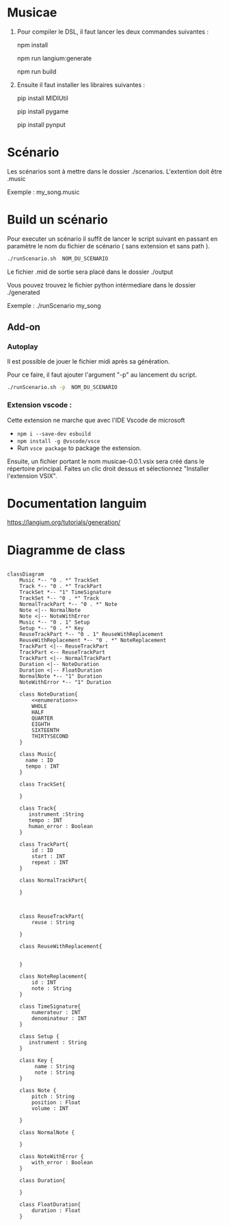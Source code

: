 # Musicae

1) Pour compiler le DSL, il faut lancer les deux  commandes suivantes :

    npm install

    npm run langium:generate
   
    npm run build

3) Ensuite il faut installer les libraires  suivantes : 

    pip install MIDIUtil
   
    pip install pygame
   
    pip install pynput

# Scénario

Les scénarios sont à mettre dans le dossier ./scenarios. L'extention doit être .music

Exemple : my_song.music

# Build un scénario 

Pour executer un scénario il suffit de lancer le script suivant en passant en paramètre le nom du fichier de scénario ( sans extension et sans path ). 

``` bash
./runScenario.sh  NOM_DU_SCENARIO
```
Le fichier .mid de sortie sera placé dans le dossier ./output

Vous pouvez trouvez le fichier python intérmediare dans le dossier ./generated 


Exemple : ./runScenario my_song

## Add-on

### Autoplay

Il est possible de jouer le fichier midi après sa génération.

Pour ce faire, il faut ajouter l'argument "-p" au lancement du script.

```bash
./runScenario.sh -p  NOM_DU_SCENARIO
```

### Extension vscode : 

Cette extension ne marche que avec l'IDE Vscode de microsoft

- `npm i --save-dev esbuild`
- `npm install -g @vscode/vsce`
- Run `vsce package` to package the extension.
  
Ensuite, un fichier portant le nom musicae-0.0.1.vsix sera créé dans le répertoire principal. Faites un clic droit dessus et sélectionnez "Installer l'extension VSIX".


# Documentation languim 

https://langium.org/tutorials/generation/


# Diagramme de class

```mermaid

classDiagram
    Music *-- "0 . *" TrackSet
    Track *-- "0 . *" TrackPart
    TrackSet *-- "1" TimeSignature
    TrackSet *-- "0 . *" Track
    NormalTrackPart *-- "0 . *" Note
    Note <|-- NormalNote
    Note <|-- NoteWithError
    Music *-- "0 . 1" Setup
    Setup *-- "0 . *" Key
    ReuseTrackPart *-- "0 . 1" ReuseWithReplacement
    ReuseWithReplacement *-- "0 . *" NoteReplacement
    TrackPart <|-- ReuseTrackPart
    TrackPart <-- ReuseTrackPart
    TrackPart <|-- NormalTrackPart
    Duration <|-- NoteDuration
    Duration <|-- FloatDuration
    NormalNote *-- "1" Duration
    NoteWithError *-- "1" Duration

    class NoteDuration{
        <<enumeration>>
        WHOLE
        HALF
        QUARTER
        EIGHTH
        SIXTEENTH
        THIRTYSECOND
    }

    class Music{
      name : ID
      tempo : INT
    }

    class TrackSet{

    }

    class Track{
       instrument :String
       tempo : INT
       human_error : Boolean
    }

    class TrackPart{
        id : ID
        start : INT
        repeat : INT
    }

    class NormalTrackPart{
        
    }

    

    class ReuseTrackPart{
        reuse : String

    }

    class ReuseWithReplacement{


    }

    class NoteReplacement{
        id : INT
        note : String
    }
    
    class TimeSignature{
        numerateur : INT
        denominateur : INT
    }

    class Setup {
       instrument : String
    }

    class Key {
         name : String
         note : String
    }

    class Note {
        pitch : String
        position : Float
        volume : INT

    }

    class NormalNote {
         
    }

    class NoteWithError {
        with_error : Boolean 
    }

    class Duration{

    }

    class FloatDuration{
        duration : Float 
    }


```
